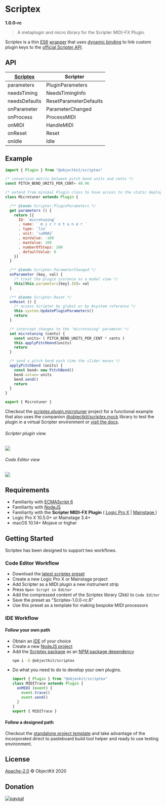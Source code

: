 # Scriptex
**1.0.0-rc**
> A metaplugin and micro library for the Scripter MIDI-FX Plugin.

Scriptex is a thin [ES6](http://exploringjs.com/es6.html) [wrapper](https://en.wikipedia.org/wiki/Wrapper_library) that uses [dynamic binding](https://github.com/objectkit/scriptex/blob/master/src/main/js/com/objectkit/scriptex/Scriptex.js#L80) to link custom plugin keys to  the [official Scripter API](https://support.apple.com/en-gb/guide/logicpro/lgce728c68f6/mac).

## API
| [Scriptex](https://github.com/objectkit/scriptex/blob/master/src/main/js/com/objectkit/scriptex/Scriptex.js#L41)      | Scripter               |
|---------------|------------------------|
| parameters    | PluginParameters       |
| needsTiming   | NeedsTimingInfo        |
| needsDefaults | ResetParameterDefaults |
| onParameter   | ParameterChanged       |
| onProcess     | ProcessMIDI            |
| onMIDI        | HandleMIDI             |
| onReset       | Reset                  |
| onIdle        | Idle                   |

## Example
```js
import { Plugin } from "@objectkit/scriptex"

/* conversion metric between pitch bend units and cents */
const PITCH_BEND_UNITS_PER_CENT= 40.96

/* extend from minimal Plugin class to have access to the static deploy method */
class Microtuner extends Plugin {

  /** @lends Scripter.PluginParameters */
  get parameters () {
    return [{
      ID: `microtuning`
      , name: ` m i c r o t u n e r `
      , type: `lin`
      , unit: `\u00A2`
      , minValue: -100
      , maxValue: 100
      , numberOfSteps: 200
      , defaultValue: 0
    }]
  }

  /** @lends Scripter.ParameterChanged */
  onParameter (key, val) {
    /* treat the plugin instance as a model view */
    this[this.parameters[key].ID]= val
  }

  /** @lends Scripter.Reset */
  onReset () {
    /* access Scripter by global or by #system reference */
    this.system.UpdatePluginParameters()
    return
  }

  /* intercept changes to the "microtuning" parameter */
  set microtuning (cents) {
    const units= ( PITCH_BEND_UNITS_PER_CENT * cents )
    this.applyPitchbend(units)
    return
  }

  /* send a pitch bend each time the slider moves */
  applyPitchbend (units) {
    const bend= new PitchBend()
    bend.value= units
    bend.send()
    return
  }
}

export { Microtuner }
```
Checkout the [scriptex.plugin.microtuner](https://github.com/objectkit/scriptex.plugin.microtuner) project for a functional example that also uses the companion [@objectkit/scriptex.mock](https://github.com/objectkit/scriptex.mock) library to test the plugin in a virtual Scripter environment or [visit the docs](https://objectkit.github.io/scriptex).

###### Scripter plugin view.
<img src="https://user-images.githubusercontent.com/1374645/98279523-f40ace80-1f91-11eb-9ae6-60bf70352792.png" >

###### Code Editor view
<img src="https://user-images.githubusercontent.com/1374645/98279482-e9503980-1f91-11eb-8395-1246f62e8423.png">

## Requirements
- Familiarity with [ECMAScript 6](https://exploringjs.com/es6/)
- Familiarity with [NodeJS](https://nodejs.org/en/download/package-manager/#macos)
- Familiarity with the **Scripter MIDI-FX Plugin** ( [Logic Pro X](https://support.apple.com/en-gb/guide/logicpro/lgce728c68f6/mac) | [Mainstage ](https://help.apple.com/mainstage/mac/3.4/#/lgce728c68f6))
- Logic Pro X 10.5.0+ _or_ Mainstage 3.4+
- macOS 10.14+ Mojave or higher

## Getting Started
Scriptex has been designed to support two workflows.
### Code Editor Workflow
- Download the [latest scriptex preset](https://unpkg.com/@objectkit/scriptex)
- Create a new Logic Pro X or Mainstage project
- Add Scripter as a MIDI plugin a new instrument strip
- Press `Open Script in Editor`
- Add the compressed content of the Scriptex library (2kb) to `Code Editor`
- Save the preset as "Scriptex-1.0.0-rc.6"
- Use this preset as a template for making bespoke MIDI processors

### IDE Workflow

#### Follow your own path
- Obtain an [IDE](https://atom.io) of your choice
- Create a new [NodeJS project](https://developer.mozilla.org/en-US/docs/Learn/Server-side/Express_Nodejs/development_environment)
- Add the [Scriptex package](https://www.npmjs.com/package/@objectkit/scriptex) as an [NPM package dependency](https://www.npmjs.com/search?q=scriptex)
  ```bash
  npm i -D @objectkit/scriptex
  ```
- Do what you need to do to develop your own plugins.
  ```js
  import { Plugin } from "@objeckit/scriptex"
  class MIDITrace extends Plugin {
    onMIDI (event) {
      event.trace()
      event.send()
    }
  }
  export { MIDITrace }
  ```

#### Follow a designed path
Checkout the [standalone project template](https://github.com/objectkit/scriptex.plugin.project.template) and take advantage of the incorporated direct to pasteboard build tool helper and ready to use testing environment.

## License
[Apache-2.0](https://opensource.org/licenses/Apache-2.0) © ObjectKit 2020

## Donation
[![paypal](https://www.paypalobjects.com/en_US/i/btn/btn_donateCC_LG.gif)](https://www.paypal.com/paypalme/objectkit)
